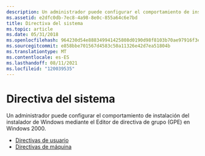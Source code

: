 ```yaml
---
description: Un administrador puede configurar el comportamiento de instalación del instalador de Windows mediante el Editor de directiva de grupo (GPE) en Windows 2000.
ms.assetid: e2dfc0db-7ec8-4a98-8e0c-855a64c6e7bd
title: Directiva del sistema
ms.topic: article
ms.date: 05/31/2018
ms.openlocfilehash: 964230d54e888349941425808d0190d98f8103b70ae97916f3e8ffe9d2d433a3
ms.sourcegitcommit: e858bbe701567d4583c50a11326e42d7ea51804b
ms.translationtype: MT
ms.contentlocale: es-ES
ms.lasthandoff: 08/11/2021
ms.locfileid: "120039535"
---
```

# <a name="system-policy"></a>Directiva del sistema

Un administrador puede configurar el comportamiento de instalación del instalador de Windows mediante el Editor de directiva de grupo (GPE) en Windows 2000.

-   [Directivas de usuario](user-policies.md)
-   [Directivas de máquina](machine-policies.md)

 

 



